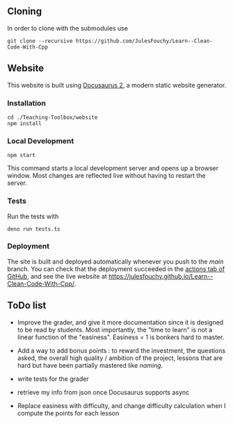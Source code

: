 ## Cloning

In order to clone with the submodules use
```console
git clone --recursive https://github.com/JulesFouchy/Learn--Clean-Code-With-Cpp
```

## Website

This website is built using [Docusaurus 2](https://docusaurus.io/), a modern static website generator.

### Installation

```console
cd ./Teaching-Toolbox/website
npm install
```

### Local Development

```console
npm start
```

This command starts a local development server and opens up a browser window. Most changes are reflected live without having to restart the server.

### Tests

Run the tests with

```console
deno run tests.ts
```

### Deployment

The site is built and deployed automatically whenever you push to the *main* branch.
You can check that the deployment succeeded in the [actions tab of GitHub](https://github.com/JulesFouchy/Learn--Clean-Code-With-Cpp/actions), and see the live website at https://julesfouchy.github.io/Learn--Clean-Code-With-Cpp/.

## ToDo list

- Improve the grader, and give it more documentation since it is designed to be read by students. Most importantly, the "time to learn" is not a linear function of the "easiness". Easiness = 1 is bonkers hard to master.

- Add a way to add bonus points : to reward the investment, the questions asked, the overall high quality / ambition of the project, lessons that are hard but have been partially mastered like *naming*.

- write tests for the grader
- retrieve my info from json once Docusaurus supports async
- Replace easiness with difficulty, and change difficulty calculation when I compute the points for each lesson